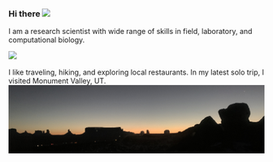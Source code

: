 ### Hi there <img src="https://raw.githubusercontent.com/MartinHeinz/MartinHeinz/master/wave.gif" width="30px">

I am a research scientist with wide range of skills in field, laboratory, and computational biology.

![](https://img.shields.io/badge/Code-Python-informational?style=flat&logo=Python&logoColor=white&color=2bbc8a)

I like traveling, hiking, and exploring local restaurants. In my latest solo trip, I visited Monument Valley, UT.
![Header](header.png "Header")

